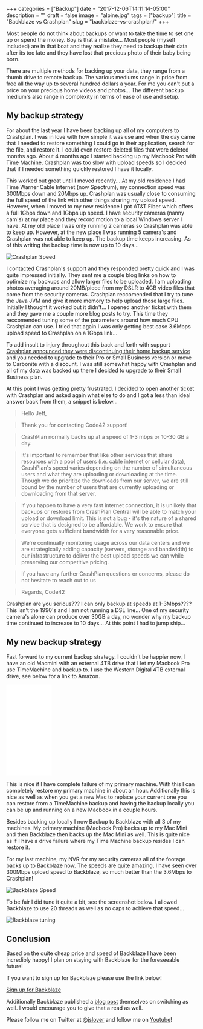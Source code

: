 +++
categories = ["Backup"]
date = "2017-12-06T14:11:14-05:00"
description = ""
draft = false
image = "alpine.jpg"
tags = ["backup"]
title = "Backblaze vs Crashplan"
slug = "backblaze-vs-crashplan/"
+++

Most people do not think about backups or want to take the time to set one up or spend the money.
Boy is that a mistake... Most people (myself included) are in that boat and they realize they need to backup
their data after its too late and they have lost that precious photo of their baby being born.

There are multiple methods for backing up your data, they range from a thumb drive to remote backup.  The various
mediums range in price from free all the way up to several hundred dollars a year.  For me you can't put a price
on your precious home videos and photos...  The different backup medium's also range in complexity in terms of ease of use and setup.

## My backup strategy
For about the last year I have been backing up all of my computers to Crashplan.  I was in love with how simple it was use and when the
day came that I needed to restore something I could go in their application, search for the file, and restore it.  I could even restore
deleted files that were deleted months ago.  About 4 months ago I started backing up my Macbook Pro with Time Machine.
Crashplan was too slow with upload speeds so I decided that if I needed something quickly restored I have it locally.

This worked out great until I moved recently... At my old residence I had Time Warner Cable Internet (now Spectrum), my connection
speed was 300Mbps down and 20Mbps up.  Crashplan was usually close to consuming the full speed of the link with other things sharing
my upload speed.  However, when I moved to my new residence I got AT&T Fiber which offers a full 1Gbps down and 1Gbps up speed.   I have security cameras (nanny cam's) at my place and they record motion to a local Windows server I have.  At my old place I was only running
2 cameras so Crashplan was able to keep up.  However, at the new place I was running 5 camera's and Crashplan was not able to keep up.
The backup time keeps increasing.  As of this writing the backup time is now up to 10 days...

![Crashplan Speed](crashplan3.png)

I contacted Crashplan's support and they responded pretty quick and I was quite impressed initially.  They sent me a couple blog links
on how to optimize my backups and allow larger files to be uploaded.  I am uploading photos averaging around 20MB/piece from my DSLR to 4GB video files that come from the security cameras.  Crashplan reccomended that I try to tune the Java JVM and give it more memory to help upload those large files.  Initially I thought it worked but it didn't...  I opened another ticket with them and they gave me a couple more blog
posts to try.  This time they reccomended tuning some of the parameters around how much CPU Crashplan can use.  I tried that again I was only getting best case 3.6Mbps upload speed to Crashplan on a 1Gbps link...


To add insult to injury throughout this back and forth with support [Crashplan announced they were discontinuing their home backup service](https://www.crashplan.com/en-us/consumer/nextsteps/?mkt_tok=eyJpIjoiWlRNME5qZGhZek5oTkRjeSIsInQiOiJpOEtsMWhcL0d2TXQ5TFFVYmkwSXJqVTB4TGFiR2I4a0NlVFlNYkZOUzR2eGl5U3NMSERHQmpNZUtyaHMrOWpUaU9VM09rYnFmUGFGUDRsYmNPNTdpWXFveEwwa2hudzNhdDlsOEJFZkIyUXhTczdJeklcL3FZbjdpUkR5aG5UNitGIn0%3D)
and you needed to upgrade to their Pro or Small Business version or move to Carbonite with a discount.  I was still somewhat happy with Crashplan and all of my data was backed up there I decided to upgrade to their Small Business plan.

At this point I was getting pretty frustrated.  I decided to open another ticket with Crashplan and asked again what else to do and I got a less than ideal answer back from them, a snippet is below...

>Hello Jeff,

>Thank you for contacting Code42 support!

>CrashPlan normally backs up at a speed of 1-3 mbps or 10-30 GB a day.

>It's important to remember that like other services that share resources with a pool of users (i.e. cable internet or cellular data), CrashPlan's speed varies depending on the number of simultaneous users and what they are uploading or downloading at the time. Though we do prioritize the downloads from our server, we are still bound by the number of users that are currently uploading or downloading from that server.

>If you happen to have a very fast internet connection, it is unlikely that backups or restores from CrashPlan Central will be able to match your upload or download limit. This is not a bug - it's the nature of a shared service that is designed to be affordable. We work to ensure that everyone gets sufficient bandwidth for a very reasonable price.

>We're continually monitoring usage across our data centers and we are strategically adding capacity (servers, storage and bandwidth) to our infrastructure to deliver the best upload speeds we can while preserving our competitive pricing.

>If you have any further CrashPlan questions or concerns, please do not hesitate to reach out to us

>Regards,
>Code42

Crashplan are you serious???  I can only backup at speeds at 1-3Mbps????  This isn't the 1990's and I am not running a DSL line...  One of my security camera's alone can produce over 30GB a day, no wonder why my backup time continued to increase to 10 days...  At this point I had to jump ship...

## My new backup strategy

Fast forward to my current backup strategy.  I couldn't be happier now, I have an old Macmini with an external 4TB drive that I let my Macbook Pro use TimeMachine and backup to. I use the Western Digital 4TB external drive, see below for a link to Amazon.

<iframe style="width:120px;height:240px;" marginwidth="0" marginheight="0" scrolling="no" frameborder="0" src="//ws-na.amazon-adsystem.com/widgets/q?ServiceVersion=20070822&OneJS=1&Operation=GetAdHtml&MarketPlace=US&source=ac&ref=tf_til&ad_type=product_link&tracking_id=jsloyer-20&marketplace=amazon&region=US&placement=B0713WPGLL&asins=B0713WPGLL&linkId=5eb8ed962882d6af667696f1a97adc95&show_border=false&link_opens_in_new_window=true&price_color=333333&title_color=0066c0&bg_color=ffffff">
    </iframe>

This is nice if I have complete failure of my primary machine.  With this I can completely restore my primary machine in about an hour.  Additionally this is nice as well as when you get a new Mac to replace your current one you can restore from a TimeMachine backup and having the backup locally you can be up and running on a new Macbook in a couple hours.

Besides backing up locally I now Backup to Backblaze with all 3 of my machines.  My primary machine (Macbook Pro) backs up to my Mac Mini and then Backblaze then backs up the Mac Mini as well.  This is quite nice as if I have a drive failure where my Time Machine backup resides I can restore it.

For my last machine, my NVR for my security cameras all of the footage backs up to Backblaze now.  The speeds are quite amazing, I have seen over 300Mbps upload speed to Backblaze, so much better than the 3.6Mbps to Crashplan!

![Backblaze Speed](crashplan4.png)

To be fair I did tune it quite a bit, see the screenshot below.  I allowed Backblaze to use 20 threads as well as no caps to achieve that speed...

![Backblaze tuning](backblaze-tuning.png)


## Conclusion
Based on the quite cheap price and speed of Backblaze I have been incredibly happy!  I plan on staying with Backblaze for the foreseeable future!

If you want to sign up for Backblaze please use the link below!

[Sign up for Backblaze](https://www.backblaze.com/cloud-backup.html#af9pku)

Additionally Backblaze published a [blog post](https://www.backblaze.com/blog/crashplan-alternative-backup-solution/#af9pku) themselves on switching as well.  I would encourage you to give that a read as well.

Please follow me on Twitter at [@jsloyer](http://twitter.com/jsloyer) and follow me on [Youtube](https://www.youtube.com/channel/UCQb6E0NWy6kVglreLNigxng)!
